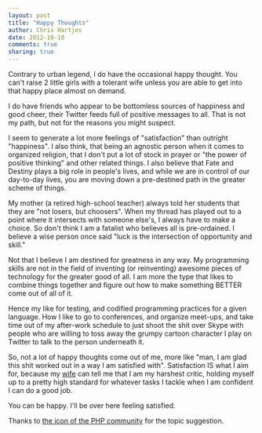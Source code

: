 ```yaml
---
layout: post
title: "Happy Thoughts" 
author: Chris Hartjes
date: 2012-10-10
comments: true 
sharing: true 
---
```

Contrary to urban legend, I do have the occasional happy thought. You can't
raise 2 little girls with a tolerant wife unless you are able to get into that
happy place almost on demand. 

I do have friends who appear to be bottomless sources of happiness and good
cheer, their Twitter feeds full of positive messages to all. That is not my
path, but not for the reasons you might suspect.

I seem to generate a lot more feelings of "satisfaction" than outright 
"happiness". I also think, that being an agnostic person when it comes to organized religion, that I don't put a 
lot of stock in prayer or "the power of positive thinking" and other related
things. I also believe that Fate and Destiny plays a big role in people's lives, and
while we are in control of our day-to-day lives, you are moving down a pre-destined
path in the greater scheme of things.

My mother (a retired high-school teacher) always told her students that they
are "not losers, but choosers". When my thread has played out to a point 
where it intersects with someone else's, I always have to make a choice. 
So don't think I am a fatalist who believes all is pre-ordained. I believe
a wise person once said "luck is the intersection of opportunity and skill."

Not that I believe I am destined for greatness in any way. My programming skills
are not in the field of inventing (or reinventing) awesome pieces of technology
for the greater good of all. I am more the type that likes to combine things
together and figure out how to make something BETTER come out of all of it.

Hence my like for testing, and codified programming practices for a given 
language. How I like to go to conferences, and organize meet-ups, and take
time out of my after-work schedule to just shoot the shit over Skype with
people who are willing to toss away the grumpy cartoon character I play on
Twitter to talk to the person underneath it.

So, not a lot of happy thoughts come out of me, more like "man, I am glad
this shit worked out in a way I am satisfied with". Satisfaction IS what I
aim for, because my [wife](https://twitter.com/internet_widow) can tell me
that I am my harshest critic, holding myself up to a pretty high standard
for whatever tasks I tackle when I am confident I can do a good job.

You can be happy. I'll be over here feeling satisfied. 

Thanks to [the icon of the PHP community](https://twitter.com/CaleEvans) for
the topic suggestion. 

